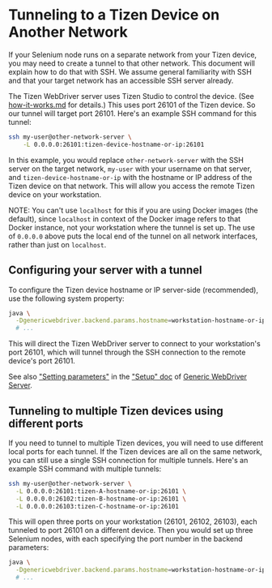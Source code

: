 # Tunneling to a Tizen Device on Another Network

If your Selenium node runs on a separate network from your Tizen device,
you may need to create a tunnel to that other network.  This document will
explain how to do that with SSH.  We assume general familiarity with SSH and
that your target network has an accessible SSH server already.

The Tizen WebDriver server uses Tizen Studio to control the device.  (See
[how-it-works.md](how-it-works.md) for details.)  This uses port 26101 of the
Tizen device.  So our tunnel will target port 26101.  Here's an example SSH
command for this tunnel:

```sh
ssh my-user@other-network-server \
    -L 0.0.0.0:26101:tizen-device-hostname-or-ip:26101
```

In this example, you would replace `other-network-server` with the SSH server on
the target network, `my-user` with your username on that server, and
`tizen-device-hostname-or-ip` with the hostname or IP address of the Tizen
device on that network.  This will allow you access the remote Tizen device on
your workstation.

NOTE: You can't use `localhost` for this if you are using Docker images (the
default), since `localhost` in context of the Docker image refers to that Docker
instance, not your workstation where the tunnel is set up.  The use of `0.0.0.0`
above puts the local end of the tunnel on all network interfaces, rather than
just on `localhost`.


## Configuring your server with a tunnel

To configure the Tizen device hostname or IP server-side (recommended), use the
following system property:

```sh
java \
  -Dgenericwebdriver.backend.params.hostname=workstation-hostname-or-ip \
  # ...
```

This will direct the Tizen WebDriver server to connect to your workstation's
port 26101, which will tunnel through the SSH connection to the remote device's
port 26101.

See also ["Setting parameters"][] in the ["Setup" doc][] of
[Generic WebDriver Server][].


## Tunneling to multiple Tizen devices using different ports

If you need to tunnel to multiple Tizen devices, you will need to use different
local ports for each tunnel.  If the Tizen devices are all on the same network,
you can still use a single SSH connection for multiple tunnels.  Here's an
example SSH command with multiple tunnels:

```sh
ssh my-user@other-network-server \
  -L 0.0.0.0:26101:tizen-A-hostname-or-ip:26101 \
  -L 0.0.0.0:26102:tizen-B-hostname-or-ip:26101 \
  -L 0.0.0.0:26103:tizen-C-hostname-or-ip:26101
```

This will open three ports on your workstation (26101, 26102, 26103), each
tunneled to port 26101 on a different device.  Then you would set up three
Selenium nodes, with each specifying the port number in the backend parameters:

```sh
java \
  -Dgenericwebdriver.backend.params.hostname=workstation-hostname-or-ip:26103 \
  # ...
```


[Generic WebDriver Server]: https://github.com/google/generic-webdriver-server
["Setting parameters"]: https://github.com/google/generic-webdriver-server/blob/master/setup.md#setting-parameters
["Setup" doc]: https://github.com/google/generic-webdriver-server/blob/master/setup.md
